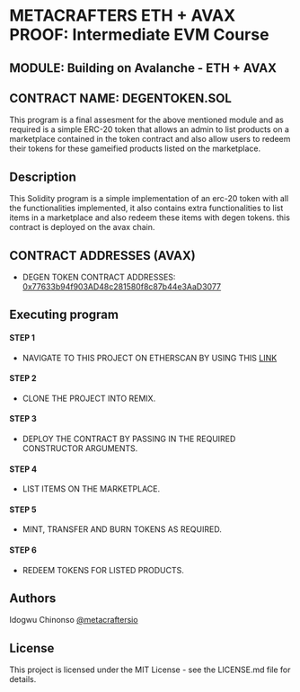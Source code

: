 # METACRAFTERS ETH + AVAX PROOF: Intermediate EVM Course
## MODULE: Building on Avalanche - ETH + AVAX
## CONTRACT NAME: DEGENTOKEN.SOL

This program is a final assesment for the above mentioned module and as required is a simple ERC-20 token that allows an admin to list products on a marketplace contained in the token contract and also allow users to redeem their tokens for these gameified products listed on the marketplace.


## Description
This Solidity program is a simple implementation of an erc-20 token with all the functionalities implemented, it also contains extra functionalities to list items in a marketplace and also redeem these items with degen tokens. this contract is deployed on the avax chain.


## CONTRACT ADDRESSES (AVAX)
- DEGEN TOKEN CONTRACT ADDRESSES: [0x77633b94f903AD48c281580f8c87b44e3AaD3077](https://testnet.snowtrace.io/address/0x77633b94f903AD48c281580f8c87b44e3AaD3077#code-43113)


## Executing program
#### STEP 1
- NAVIGATE TO THIS PROJECT ON ETHERSCAN BY USING THIS [LINK](https://testnet.snowtrace.io/address/0x77633b94f903AD48c281580f8c87b44e3AaD3077#code-43113)

#### STEP 2
- CLONE THE PROJECT INTO REMIX.

#### STEP 3
- DEPLOY THE CONTRACT BY PASSING IN THE REQUIRED CONSTRUCTOR ARGUMENTS.

#### STEP 4
- LIST ITEMS ON THE MARKETPLACE.

#### STEP 5
- MINT, TRANSFER AND BURN TOKENS AS REQUIRED.

#### STEP 6
- REDEEM TOKENS FOR LISTED PRODUCTS.

## Authors
Idogwu Chinonso
[@metacraftersio](https://twitter.com/ChinonsoIdogwu)


## License
This project is licensed under the MIT License - see the LICENSE.md file for details.